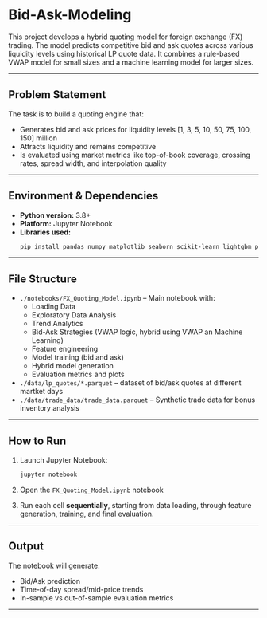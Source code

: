 # Bid-Ask-Modeling

This project develops a hybrid quoting model for foreign exchange (FX) trading. The model predicts competitive bid and ask quotes across various liquidity levels using historical LP quote data. It combines a rule-based VWAP model for small sizes and a machine learning model for larger sizes.

---

## Problem Statement

The task is to build a quoting engine that:
- Generates bid and ask prices for liquidity levels [1, 3, 5, 10, 50, 75, 100, 150] million
- Attracts liquidity and remains competitive
- Is evaluated using market metrics like top-of-book coverage, crossing rates, spread width, and interpolation quality

---

## Environment & Dependencies

- **Python version:** 3.8+
- **Platform:** Jupyter Notebook
- **Libraries used:**
  ```bash
  pip install pandas numpy matplotlib seaborn scikit-learn lightgbm pyarrow scipy
  ```

---


## File Structure

- `./notebooks/FX_Quoting_Model.ipynb` – Main notebook with:
  - Loading Data
  - Exploratory Data Analysis
  - Trend Analytics
  - Bid-Ask Strategies (VWAP logic, hybrid using VWAP an Machine Learning)
  - Feature engineering
  - Model training (bid and ask)
  - Hybrid model generation
  - Evaluation metrics and plots
- `./data/lp_quotes/*.parquet` – dataset of bid/ask quotes at different martket days
- `./data/trade_data/trade_data.parquet` – Synthetic trade data for bonus inventory analysis

---

## How to Run

1. Launch Jupyter Notebook:
   ```bash
   jupyter notebook
   ```

2. Open the `FX_Quoting_Model.ipynb` notebook

3. Run each cell **sequentially**, starting from data loading, through feature generation, training, and final evaluation.

---

## Output

The notebook will generate:
- Bid/Ask prediction 
- Time-of-day spread/mid-price trends
- In-sample vs out-of-sample evaluation metrics

---


